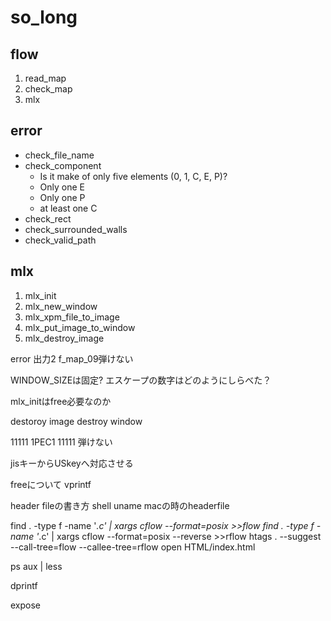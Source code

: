 # so_long

## flow
1. read_map
1. check_map
1. mlx

## error
- check_file_name
- check_component
	- Is it make of only five elements (0, 1, C, E, P)?
	- Only one E
	- Only one P
	- at least one C
- check_rect
- check_surrounded_walls
- check_valid_path


## mlx
1. mlx_init
1. mlx_new_window
1. mlx_xpm_file_to_image
1. mlx_put_image_to_window
1. mlx_destroy_image

error 出力2
f_map_09弾けない

WINDOW_SIZEは固定?
エスケープの数字はどのようにしらべた？

mlx_initはfree必要なのか

destoroy image
destroy window

11111
1PEC1
11111
弾けない

jisキーからUSkeyへ対応させる


freeについて
vprintf




header fileの書き方
shell uname
macの時のheaderfile

find . -type f -name '*.c' | xargs cflow --format=posix >>flow
find . -type f -name '*.c' | xargs cflow --format=posix --reverse >>rflow
htags . --suggest --call-tree=flow --callee-tree=rflow
open HTML/index.html

ps aux | less

dprintf

expose
